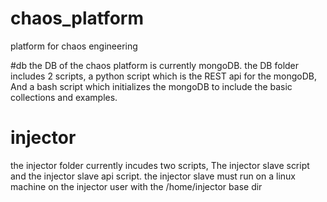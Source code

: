 # chaos_platform
platform for chaos engineering


#db 
the DB of the chaos platform is currently mongoDB.
the DB folder includes 2 scripts, a python script which is the REST api for the mongoDB, And a bash script which initializes the mongoDB to 
include the basic collections and examples.

# injector
the injector folder currently incudes two scripts, The injector slave script and the injector slave api script.
the injector slave must run on a linux machine on the injector user with the /home/injector base dir

